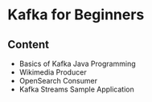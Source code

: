 # Kafka for Beginners

## Content
- Basics of Kafka Java Programming
- Wikimedia Producer
- OpenSearch Consumer
- Kafka Streams Sample Application

